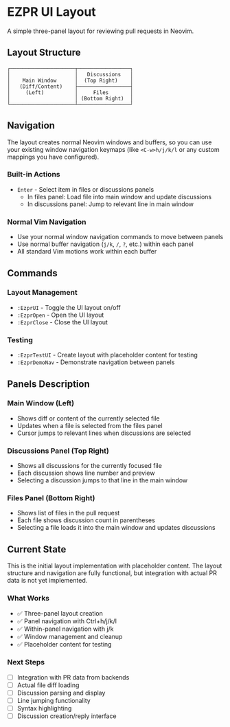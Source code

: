 # EZPR UI Layout

A simple three-panel layout for reviewing pull requests in Neovim.

## Layout Structure

```
┌─────────────────────┬─────────────────┐
│                     │   Discussions   │
│    Main Window      │  (Top Right)    │
│   (Diff/Content)    ├─────────────────┤
│     (Left)          │     Files       │
│                     │ (Bottom Right)  │
└─────────────────────┴─────────────────┘
```

## Navigation

The layout creates normal Neovim windows and buffers, so you can use your existing window navigation keymaps (like `<C-w>h/j/k/l` or any custom mappings you have configured).

### Built-in Actions
- `Enter` - Select item in files or discussions panels
  - In files panel: Load file into main window and update discussions
  - In discussions panel: Jump to relevant line in main window

### Normal Vim Navigation
- Use your normal window navigation commands to move between panels
- Use normal buffer navigation (`j/k`, `/`, `?`, etc.) within each panel
- All standard Vim motions work within each buffer

## Commands

### Layout Management
- `:EzprUI` - Toggle the UI layout on/off
- `:EzprOpen` - Open the UI layout
- `:EzprClose` - Close the UI layout

### Testing
- `:EzprTestUI` - Create layout with placeholder content for testing
- `:EzprDemoNav` - Demonstrate navigation between panels

## Panels Description

### Main Window (Left)
- Shows diff or content of the currently selected file
- Updates when a file is selected from the files panel
- Cursor jumps to relevant lines when discussions are selected

### Discussions Panel (Top Right)
- Shows all discussions for the currently focused file
- Each discussion shows line number and preview
- Selecting a discussion jumps to that line in the main window

### Files Panel (Bottom Right)
- Shows list of files in the pull request
- Each file shows discussion count in parentheses
- Selecting a file loads it into the main window and updates discussions

## Current State

This is the initial layout implementation with placeholder content. The layout structure and navigation are fully functional, but integration with actual PR data is not yet implemented.

### What Works
- ✅ Three-panel layout creation
- ✅ Panel navigation with Ctrl+h/j/k/l
- ✅ Within-panel navigation with j/k
- ✅ Window management and cleanup
- ✅ Placeholder content for testing

### Next Steps
- [ ] Integration with PR data from backends
- [ ] Actual file diff loading
- [ ] Discussion parsing and display
- [ ] Line jumping functionality
- [ ] Syntax highlighting
- [ ] Discussion creation/reply interface
